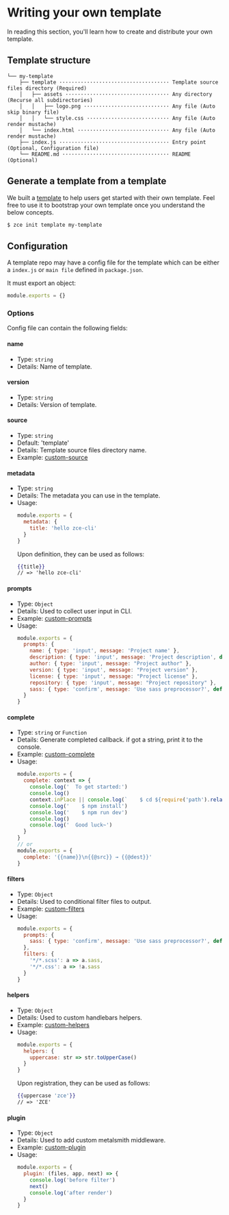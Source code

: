# Writing your own template

In reading this section, you'll learn how to create and distribute your own template.

## Template structure

```
└── my-template
    ├── template ···································· Template source files directory (Required)
    │   ├── assets ·································· Any directory (Recurse all subdirectories)
    │   │   ├── logo.png ···························· Any file (Auto skip binary file)
    │   │   └── style.css ··························· Any file (Auto render mustache)
    │   └── index.html ······························ Any file (Auto render mustache)
    ├── index.js ···································· Entry point (Optional, Configuration file)
    └── README.md ··································· README (Optional)
```

## Generate a template from a template

We built a [template](https://github.com/zce-templates/template) to help users get started with their own template. Feel free to use it to bootstrap your own template once you understand the below concepts.

```sh
$ zce init template my-template
```

## Configuration

A template repo may have a config file for the template which can be either a `index.js` or `main file` defined in `package.json`.

It must export an object:

```js
module.exports = {}
```

### Options

Config file can contain the following fields:

#### name

- Type: `string`
- Details: Name of template.

#### version

- Type: `string`
- Details: Version of template.

#### source

- Type: `string`
- Default: 'template'
- Details: Template source files directory name.
- Example: [custom-source](../test/mock/source)

#### metadata

- Type: `string`
- Details: The metadata you can use in the template.
- Usage:
  ```js
  module.exports = {
    metadata: {
      title: 'hello zce-cli'
    }
  }
  ```
  Upon definition, they can be used as follows:
  ```hbs
  {{title}}
  // => 'hello zce-cli'
  ```

#### prompts

- Type: `Object`
- Details: Used to collect user input in CLI.
- Example: [custom-prompts](../test/mock/prompts)
- Usage:
  ```js
  module.exports = {
    prompts: {
      name: { type: 'input', message: 'Project name' },
      description: { type: 'input', message: 'Project description', default: 'A jekyll project' },
      author: { type: 'input', message: "Project author" },
      version: { type: 'input', message: "Project version" },
      license: { type: 'input', message: "Project license" },
      repository: { type: 'input', message: "Project repository" },
      sass: { type: 'confirm', message: 'Use sass preprocessor?', default: true }
    }
  }
  ```

#### complete

- Type: `string` or `Function`
- Details: Generate completed callback. if got a string, print it to the console.
- Example: [custom-complete](../test/mock/complete)
- Usage:
  ```js
  module.exports = {
    complete: context => {
      console.log('  To get started:')
      console.log()
      context.inPlace || console.log(`    $ cd ${require('path').relative(process.cwd(), context.dest)}`)
      console.log('    $ npm install')
      console.log('    $ npm run dev')
      console.log()
      console.log('  Good luck~')
    }
  }
  // or
  module.exports = {
    complete: '{{name}}\n{{@src}} → {{@dest}}'
  }
  ```

#### filters

- Type: `Object`
- Details: Used to conditional filter files to output.
- Example: [custom-filters](../test/mock/filters)
- Usage:
  ```js
  module.exports = {
    prompts: {
      sass: { type: 'confirm', message: 'Use sass preprocessor?', default: true }
    },
    filters: {
      '*/*.scss': a => a.sass,
      '*/*.css': a => !a.sass
    }
  }
  ```

#### helpers

- Type: `Object`
- Details: Used to custom handlebars helpers.
- Example: [custom-helpers](../test/mock/helpers)
- Usage:
  ```js
  module.exports = {
    helpers: {
      uppercase: str => str.toUpperCase()
    }
  }
  ```
  Upon registration, they can be used as follows:
  ```hbs
  {{uppercase 'zce'}}
  // => 'ZCE'
  ```

#### plugin

- Type: `Object`
- Details: Used to add custom metalsmith middleware.
- Example: [custom-plugin](../test/mock/plugin)
- Usage:
  ```js
  module.exports = {
    plugin: (files, app, next) => {
      console.log('before filter')
      next()
      console.log('after render')
    }
  }
  ```
